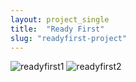 ```yaml
---
layout: project_single
title:  "Ready First"
slug: "readyfirst-project"
---
```

![readyfirst1]( https://leesangwon0114.github.io/static/projects/readyfirst1.png )
![readyfirst2]( https://leesangwon0114.github.io/static/projects/readyfirst2.png )
